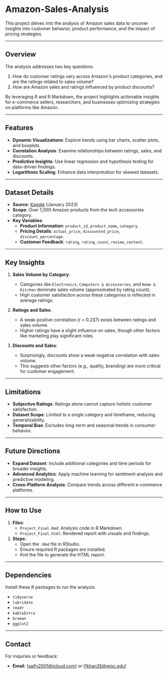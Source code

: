 # Amazon-Sales-Analysis

This project delves into the analysis of Amazon sales data to uncover insights into customer behavior, product performance, and the impact of pricing strategies.

---

## Overview

The analysis addresses two key questions:
1. How do customer ratings vary across Amazon's product categories, and are the ratings related to sales volume?
2. How are Amazon sales and ratings influenced by product discounts?

By leveraging R and R Markdown, the project highlights actionable insights for e-commerce sellers, researchers, and businesses optimizing strategies on platforms like Amazon.

---

## Features

- **Dynamic Visualizations**: Explore trends using bar charts, scatter plots, and boxplots.
- **Correlation Analysis**: Examine relationships between ratings, sales, and discounts.
- **Predictive Insights**: Use linear regression and hypothesis testing for data-driven findings.
- **Logarithmic Scaling**: Enhance data interpretation for skewed datasets.

---

## Dataset Details

- **Source**: [Kaggle](https://www.kaggle.com/datasets/karkavelrajaj/amazon-sales-dataset/data) (January 2023)
- **Scope**: Over 1,000 Amazon products from the tech accessories category.
- **Key Variables**:
  - **Product Information**: `product_id`, `product_name`, `category`.
  - **Pricing Details**: `actual_price`, `discounted_price`, `discount_percentage`.
  - **Customer Feedback**: `rating`, `rating_count`, `review_content`.

---

## Key Insights

1. **Sales Volume by Category**:
   - Categories like `Electronics`, `Computers & Accessories`, and `Home & Kitchen` dominate sales volume (approximated by rating count).
   - High customer satisfaction across these categories is reflected in average ratings.

2. **Ratings and Sales**:
   - A weak positive correlation (r = 0.237) exists between ratings and sales volume.
   - Higher ratings have a slight influence on sales, though other factors like marketing play significant roles.

3. **Discounts and Sales**:
   - Surprisingly, discounts show a weak negative correlation with sales volume.
   - This suggests other factors (e.g., quality, branding) are more critical for customer engagement.

---

## Limitations

- **Subjective Ratings**: Ratings alone cannot capture holistic customer satisfaction.
- **Dataset Scope**: Limited to a single category and timeframe, reducing generalizability.
- **Temporal Bias**: Excludes long-term and seasonal trends in consumer behavior.

---

## Future Directions

- **Expand Dataset**: Include additional categories and time periods for broader insights.
- **Advanced Analytics**: Apply machine learning for sentiment analysis and predictive modeling.
- **Cross-Platform Analysis**: Compare trends across different e-commerce platforms.

---

## How to Use

1. **Files**:
   - `Project_Final.Rmd`: Analysis code in R Markdown.
   - `Project_Final.html`: Rendered report with visuals and findings.
2. **Steps**:
   - Open the `.Rmd` file in RStudio.
   - Ensure required R packages are installed.
   - Knit the file to generate the HTML report.

---

## Dependencies

Install these R packages to run the analysis:
- `tidyverse`
- `lubridate`
- `readr`
- `kableExtra`
- `broman`
- `ggplot2`

---

## Contact

For inquiries or feedback:
- **Email**: [saify2001@icloud.com] or [fkhan35@wisc.edu]  
